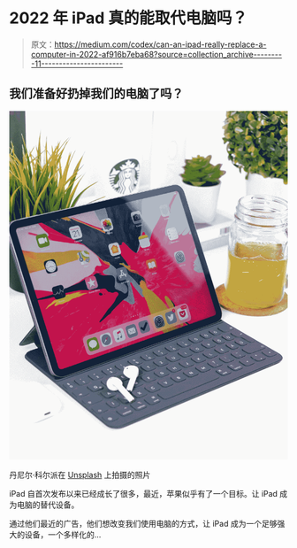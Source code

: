 # 2022 年 iPad 真的能取代电脑吗？

> 原文：<https://medium.com/codex/can-an-ipad-really-replace-a-computer-in-2022-af916b7eba68?source=collection_archive---------11----------------------->

## 我们准备好扔掉我们的电脑了吗？

![](img/43ef2c9278188c5dd1ad2a6e399d5c31.png)

丹尼尔·科尔派在 [Unsplash](https://unsplash.com?utm_source=medium&utm_medium=referral) 上拍摄的照片

iPad 自首次发布以来已经成长了很多，最近，苹果似乎有了一个目标。让 iPad 成为电脑的替代设备。

通过他们最近的广告，他们想改变我们使用电脑的方式，让 iPad 成为一个足够强大的设备，一个多样化的…